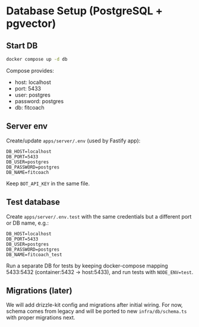# Database Setup (PostgreSQL + pgvector)

## Start DB

```bash
docker compose up -d db
```

Compose provides:
- host: localhost
- port: 5433
- user: postgres
- password: postgres
- db: fitcoach

## Server env
Create/update `apps/server/.env` (used by Fastify app):

```
DB_HOST=localhost
DB_PORT=5433
DB_USER=postgres
DB_PASSWORD=postgres
DB_NAME=fitcoach
```

Keep `BOT_API_KEY` in the same file.

## Test database
Create `apps/server/.env.test` with the same credentials but a different port or DB name, e.g.:

```
DB_HOST=localhost
DB_PORT=5433
DB_USER=postgres
DB_PASSWORD=postgres
DB_NAME=fitcoach_test
```

Run a separate DB for tests by keeping docker-compose mapping 5433:5432 (container:5432 -> host:5433), and run tests with `NODE_ENV=test`.

## Migrations (later)
We will add drizzle-kit config and migrations after initial wiring. For now, schema comes from legacy and will be ported to new `infra/db/schema.ts` with proper migrations next.
